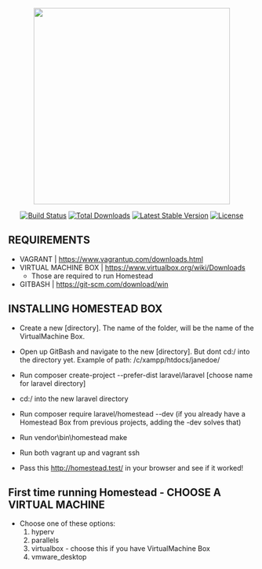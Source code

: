 <p align="center"><img src="https://res.cloudinary.com/dtfbvvkyp/image/upload/v1566331377/laravel-logolockup-cmyk-red.svg" width="400"></p>

<p align="center">
<a href="https://travis-ci.org/laravel/framework"><img src="https://travis-ci.org/laravel/framework.svg" alt="Build Status"></a>
<a href="https://packagist.org/packages/laravel/framework"><img src="https://poser.pugx.org/laravel/framework/d/total.svg" alt="Total Downloads"></a>
<a href="https://packagist.org/packages/laravel/framework"><img src="https://poser.pugx.org/laravel/framework/v/stable.svg" alt="Latest Stable Version"></a>
<a href="https://packagist.org/packages/laravel/framework"><img src="https://poser.pugx.org/laravel/framework/license.svg" alt="License"></a>
</p>

## REQUIREMENTS

- VAGRANT | https://www.vagrantup.com/downloads.html
- VIRTUAL MACHINE BOX | https://www.virtualbox.org/wiki/Downloads
    - Those are required to run Homestead
- GITBASH | https://git-scm.com/download/win

## INSTALLING HOMESTEAD BOX 
- Create a new [directory]. The name of the folder, will be the 
  name of the VirtualMachine Box.
  
- Open up GitBash and navigate to the new [directory]. But dont cd:/ into the directory yet.
    Example of path:
            /c/xampp/htdocs/janedoe/
            
- Run composer create-project --prefer-dist laravel/laravel [choose name for laravel directory]

- cd:/ into the new laravel directory

- Run composer require laravel/homestead --dev 
  (if you already have a Homestead Box from previous projects, adding the -dev solves that)
  
- Run vendor\\bin\\homestead make

- Run both vagrant up and vagrant ssh 
- Pass this http://homestead.test/ in your browser and see if it worked!

## First time running Homestead - CHOOSE A VIRTUAL MACHINE 
- Choose one of these options:
    1) hyperv
    2) parallels
    3) virtualbox - choose this if you have VirtualMachine Box
    4) vmware_desktop
    


